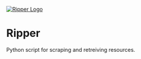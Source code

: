 [![Ripper Logo](http://i.imgur.com/i6BiWVf.png)](http://smaili.org/)

# Ripper
Python script for scraping and retreiving resources.
